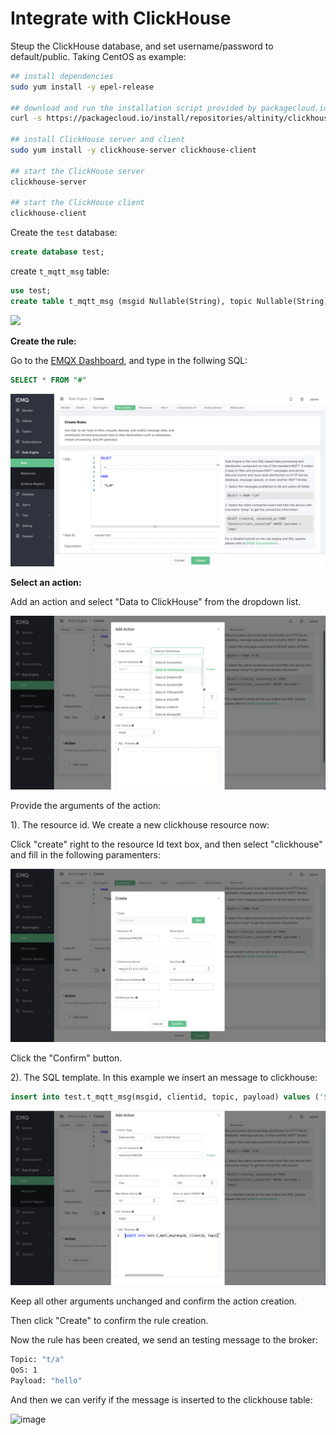 # Integrate with ClickHouse

Steup the ClickHouse database, and set username/password to default/public. Taking CentOS as example:

```bash
## install dependencies
sudo yum install -y epel-release

## download and run the installation script provided by packagecloud.io
curl -s https://packagecloud.io/install/repositories/altinity/clickhouse/script.rpm.sh | sudo bash

## install ClickHouse server and client
sudo yum install -y clickhouse-server clickhouse-client

## start the ClickHouse server
clickhouse-server

## start the ClickHouse client
clickhouse-client
```

Create the `test` database:
```sql
create database test;
```
create `t_mqtt_msg` table:

```sql
use test;
create table t_mqtt_msg (msgid Nullable(String), topic Nullable(String), clientid Nullable(String), payload Nullable(String)) engine = Log;
```

![](./assets/rule-engine/clickhouse_0.png)

**Create the rule:**

Go to the [EMQX Dashboard](http://127.0.0.1:18083/#/rules), and type in the follwing SQL:

```sql
SELECT * FROM "#"
```

![image](./assets/rule-engine/clickhouse_1.png)

**Select an action:**

Add an action and select "Data to ClickHouse" from the dropdown list.

![image](./assets/rule-engine/clickhouse_2.png)

Provide the arguments of the action:

1). The resource id. We create a new clickhouse resource now:

Click "create" right to the resource Id text box, and then select "clickhouse" and fill in the following paramenters:

![image](./assets/rule-engine/clickhouse_4.png)

Click the "Confirm" button.

2). The SQL template. In this example we insert an message to clickhouse:

```sql
insert into test.t_mqtt_msg(msgid, clientid, topic, payload) values ('${id}', '${clientid}', '${topic}', '${payload}')
```

![image](./assets/rule-engine/clickhouse_5.png)

Keep all other arguments unchanged and confirm the action creation.

Then click "Create" to confirm the rule creation.

Now the rule has been created, we send an testing message to the broker:

```bash
Topic: "t/a"
QoS: 1
Payload: "hello"
```

And then we can verify if the message is inserted to the clickhouse table:

![image](./assets/rule-engine/clickhouse_8.png)

